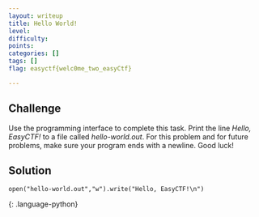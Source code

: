 ```yaml
---
layout: writeup
title: Hello World!
level:
difficulty:
points:
categories: []
tags: []
flag: easyctf{welc0me_two_easyCtf}

---
```


## Challenge
Use the programming interface to complete this task. Print the line
*Hello, EasyCTF!* to a file called *hello-world.out*. For this problem
and for future problems, make sure your program ends with a newline.
Good luck!

## Solution

    open("hello-world.out","w").write("Hello, EasyCTF!\n")
{: .language-python}

